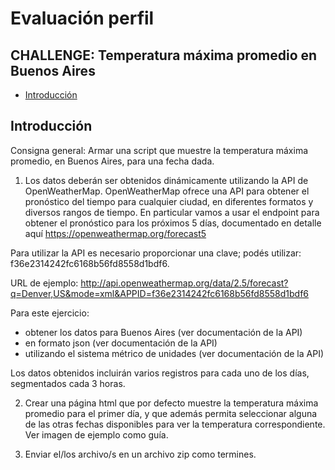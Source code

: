 <a name="top"></a>
# Evaluación perfil 
## CHALLENGE: Temperatura máxima promedio en Buenos Aires
* [Introducción](#item1)

 
<a name="item1"></a>
## Introducción
Consigna general: Armar una script que muestre la temperatura máxima promedio, en Buenos Aires, para una fecha dada.

1) Los datos deberán ser obtenidos dinámicamente utilizando la API de OpenWeatherMap.
OpenWeatherMap ofrece una API para obtener el pronóstico del tiempo para cualquier ciudad, en diferentes formatos y diversos rangos de tiempo. En particular vamos a usar el endpoint para obtener el pronóstico para los próximos 5 días, documentado en detalle aquí https://openweathermap.org/forecast5

Para utilizar la API es necesario proporcionar una clave; podés utilizar: f36e2314242fc6168b56fd8558d1bdf6.

URL de ejemplo: 
http://api.openweathermap.org/data/2.5/forecast?q=Denver,US&mode=xml&APPID=f36e2314242fc6168b56fd8558d1bdf6

Para este ejercicio:
- obtener los datos para Buenos Aires (ver documentación de la API)
- en formato json (ver documentación de la API)
- utilizando el sistema métrico de unidades (ver documentación de la API)


Los datos obtenidos incluirán varios registros para cada uno de los días, segmentados cada 3 horas.

2) Crear una página html que por defecto muestre la temperatura máxima promedio para el primer día, y que además permita seleccionar alguna de las otras fechas disponibles para ver la temperatura correspondiente. Ver imagen de ejemplo como guía.


3) Enviar el/los archivo/s en un archivo zip como termines.

